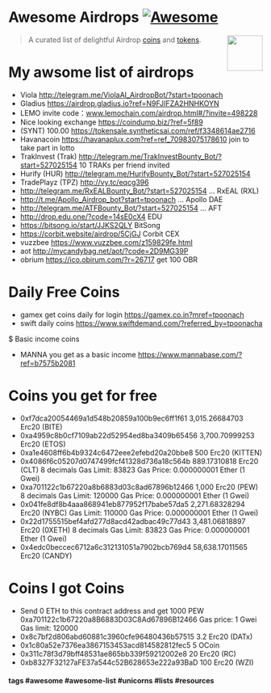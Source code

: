 
# Awesome Airdrops [![Awesome](https://cdn.rawgit.com/sindresorhus/awesome/d7305f38d29fed78fa85652e3a63e154dd8e8829/media/badge.svg)](https://github.com/sindresorhus/awesome)

[<img src="https://cdn.rawgit.com/gilbarbara/logos/e7b1dc2666c3dabe6c1276abd0a767b6ebd6af43/logos/nodejs-icon.svg" align="right" width="70">](https://nodejs.org)

> A curated list of delightful Airdrop [coins](#coins) and [tokens](#tokens).

# My awsome list of airdrops
* Viola http://telegram.me/ViolaAI_AirdropBot/?start=tpoonach
* Gladius https://airdrop.gladius.io?ref=N9FJIFZA2HNHKOYN
* LEMO invite code：www.lemochain.com/airdrop.html#/?invite=498228
* Nice looking exchange https://coindump.biz/?ref=5f89
* (SYNT) 100.00 https://tokensale.syntheticsai.com/ref/f3348614ae2716
* Havanacoin https://havanaplux.com?ref=ref_70983075178610 join to take part in lotto
* TrakInvest  (Trak) http://telegram.me/TrakInvestBounty_Bot/?start=527025154  10 TRAKs per friend invited
* Hurify  (HUR) http://telegram.me/HurifyBounty_Bot/?start=527025154
* TradePlayz  (TPZ) http://vy.tc/eqcg396
* http://telegram.me/RxEALBounty_Bot/?start=527025154 … RxEAL  (RXL) 
* http://t.me/Apollo_Airdrop_bot?start=tpoonach … Apollo DAE
* http://telegram.me/ATFBounty_Bot/?start=527025154 …  AFT
* http://drop.edu.one/?code=14sE0cX4  EDU
* https://bitsong.io/start/JJKS2QLY  BitSong
* https://corbit.website/airdrop/5CjGJ  Corbit CEX
* vuzzbee https://www.vuzzbee.com/z159829fe.html
* aot http://mycandybag.net/aot/?code=2D9MG39P
* obrium https://ico.obirum.com/?r=26717 get 100 OBR

# Daily Free Coins
* gamex get coins daily for login https://gamex.co.in?mref=tpoonach
* swift daily coins https://www.swiftdemand.com/?referred_by=tpoonacha

$ Basic income coins
* MANNA you get as a basic income https://www.mannabase.com/?ref=b7575b2081

# Coins you get for free 

* 0xf7dca20054469a1d548b20859a100b9ec6ff1f61	    3,015.26684703	Erc20 (BITE)
* 0xa4959c8b0cf7109ab22d52954ed8ba3409b65456	    3,700.70999253	Erc20 (ETOS)
* 0xa1e4608ff6b4b9324c6472eee2efebd20a20bbe8	    500	Erc20 (KITTEN)
* 0x4086f6c05207d0747499fcf41328d736a18c564b	    889.17310818	Erc20 (CLT) 8 decimals  Gas Limit: 83823  Gas Price: 0.000000001 Ether (1 Gwei)
* 0xa701122c1b67220a8b6883d03c8ad67896b12466	    1,000	Erc20 (PEW) 8 decimals Gas Limit: 120000 Gas Price: 0.000000001 Ether (1 Gwei)
* 0x041fe8df8b4aaa868941eb877952f17babe57da5	    2,271.68328294	Erc20 (NYBC) Gas Limit: 110000  Gas Price: 0.000000001 Ether (1 Gwei)
* 0x22d1755515bef4afd277d8acd42adbac49c77d43	    3,481.06818897	Erc20 (0XETH) 8 decimals Gas Limit: 83823 Gas Price: 0.000000001 Ether (1 Gwei)
* 0x4edc0beccec6712a6c312131051a7902bcb769d4	    58,638.17011565	Erc20 (CANDY)

# Coins I got Coins
* Send 0 ETH to this contract address and get 1000 PEW 0xa701122c1b67220a8B6883D03C8Ad67896B12466 Gas price: 1 Gwei Gas limit: 120000
*	0x8c7bf2d806abd60881c3960cfe96480436b57515	  3.2	Erc20 (DATx)
*	0x1c80a52e7376ea3867153453acd814582812fec5	  5	 OCoin
* 0x311c78f3d79bff48531ae865bb339f59212002e8	  20	Erc20 (RC)
* 0xb8327F32127aFE37a544c52B628653e222a93BaD    100	Erc20 (WZI)

#### tags #awesome #awesome-list #unicorns #lists #resources
